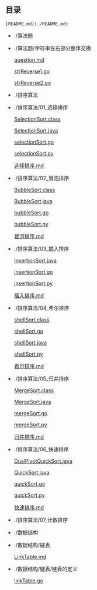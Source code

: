 ## 目录

    [README.md](./README.md)

- ./算法题

- ./算法题/字符串左右部分整体交换

    [question.md](./算法题/字符串左右部分整体交换/question.md)

    [strReverse1.go](./算法题/字符串左右部分整体交换/strReverse1.go)

    [strReverse2.go](./算法题/字符串左右部分整体交换/strReverse2.go)

- ./排序算法

- ./排序算法/01_选择排序

    [SelectionSort.class](./排序算法/01_选择排序/SelectionSort.class)

    [SelectionSort.java](./排序算法/01_选择排序/SelectionSort.java)

    [selectionSort.go](./排序算法/01_选择排序/selectionSort.go)

    [selectionSort.py](./排序算法/01_选择排序/selectionSort.py)

    [选择排序.md](./排序算法/01_选择排序/选择排序.md)

- ./排序算法/02_冒泡排序

    [BubbleSort.class](./排序算法/02_冒泡排序/BubbleSort.class)

    [BubbleSort.java](./排序算法/02_冒泡排序/BubbleSort.java)

    [bubbleSort.go](./排序算法/02_冒泡排序/bubbleSort.go)

    [bubbleSort.py](./排序算法/02_冒泡排序/bubbleSort.py)

    [冒泡排序.md](./排序算法/02_冒泡排序/冒泡排序.md)

- ./排序算法/03_插入排序

    [InsertionSort.java](./排序算法/03_插入排序/InsertionSort.java)

    [insertionSort.go](./排序算法/03_插入排序/insertionSort.go)

    [insertionSort.py](./排序算法/03_插入排序/insertionSort.py)

    [插入排序.md](./排序算法/03_插入排序/插入排序.md)

- ./排序算法/04_希尔排序

    [shellSort.class](./排序算法/04_希尔排序/shellSort.class)

    [shellSort.go](./排序算法/04_希尔排序/shellSort.go)

    [shellSort.java](./排序算法/04_希尔排序/shellSort.java)

    [shellSort.py](./排序算法/04_希尔排序/shellSort.py)

    [希尔排序.md](./排序算法/04_希尔排序/希尔排序.md)

- ./排序算法/05_归并排序

    [MergeSort.class](./排序算法/05_归并排序/MergeSort.class)

    [MergeSort.java](./排序算法/05_归并排序/MergeSort.java)

    [mergeSort.go](./排序算法/05_归并排序/mergeSort.go)

    [mergeSort.py](./排序算法/05_归并排序/mergeSort.py)

    [归并排序.md](./排序算法/05_归并排序/归并排序.md)

- ./排序算法/06_快速排序

    [DualPivotQuickSort.java](./排序算法/06_快速排序/DualPivotQuickSort.java)

    [QuickSort.java](./排序算法/06_快速排序/QuickSort.java)

    [quickSort.go](./排序算法/06_快速排序/quickSort.go)

    [quickSort.py](./排序算法/06_快速排序/quickSort.py)

    [快速排序.md](./排序算法/06_快速排序/快速排序.md)

- ./排序算法/07_计数排序

- ./数据结构

- ./数据结构/链表

    [LinkTable.md](./数据结构/链表/LinkTable.md)

- ./数据结构/链表/链表的定义

    [linkTable.go](./数据结构/链表/链表的定义/linkTable.go)

